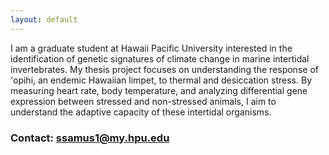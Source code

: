 ---layout: default---I am a graduate student at Hawaii Pacific University interested in the identification of genetic signatures of climate change in marine intertidal invertebrates. My thesis project focuses on understanding the response of 'opihi, an endemic Hawaiian limpet, to thermal and desiccation stress. By measuring heart rate, body temperature, and analyzing differential gene expression between stressed and non-stressed animals, I aim to understand the adaptive capacity of these intertidal organisms.### Contact: [ssamus1@my.hpu.edu](mailto:ssamus1@my.hpu.edu)